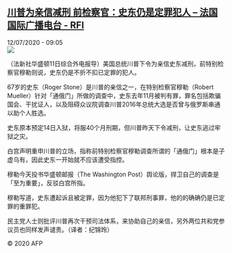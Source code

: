 <!--1594540520000-->
[川普为亲信减刑  前检察官：史东仍是定罪犯人 – 法国国际广播电台 - RFI](http://www.rfi.fr//cn/contenu/20200712-%E5%B7%9D%E6%99%AE%E4%B8%BA%E4%BA%B2%E4%BF%A1%E5%87%8F%E5%88%91-%E5%89%8D%E6%A3%80%E5%AF%9F%E5%AE%98%E5%8F%B2%E4%B8%9C%E4%BB%8D%E6%98%AF%E5%AE%9A%E7%BD%AA%E7%8A%AF%E4%BA%BA)
------

<div>12/07/2020 - 09:05</div><img src="https://s.rfi.fr/media/display/daac08a8-c412-11ea-839a-005056bff430/w:310/p:16x9/int0007b.200712150505.jpg"><div class="t-content__body u-clearfix"><div class="m-interstitial"></div><p>（法新社华盛顿11日综合外电报导）美国总统川普下令为亲信史东减刑，前特别检察官穆勒则说，史东仍是不折不扣已定罪的犯人。</p><p>    67岁的史东（Roger Stone）是川普的亲信之一，在特别检察官穆勒（Robert Mueller）针对「通俄门」所做的调查中，史东去年11月被判有罪，罪名包括欺骗国会、干扰证人，以及阻碍众议院调查川普2016年总统大选是否曾与俄罗斯串通以助个人胜选。</p><p>    史东原本预定14日入狱，将服40个月刑期，但川普昨天下令减刑，让史东逃过牢狱之灾。</p><p>    白宫声明重申川普的立场，指称前特别检察官穆勒调查所谓的「通俄门」根本是子虚乌有，因此史东一开始就不应该遭受指控。</p><p>    穆勒今天投书华盛顿邮报（The Washington Post）舆论版，捍卫自己的调查是「至为重要」，反驳白宫所指。</p><p>    穆勒写道，史东遭起诉且被定罪，因为他犯下了联邦刑事罪，他的的确确仍是已定罪的重罪犯。</p><p>    民主党人士则批评川普再次干预司法体系，来协助自己的亲信，另外两位共和党参议员也同样发声谴责。（译者：纪锦玲）</p><p class="t-copyright">© 2020 AFP</p>        </div>
